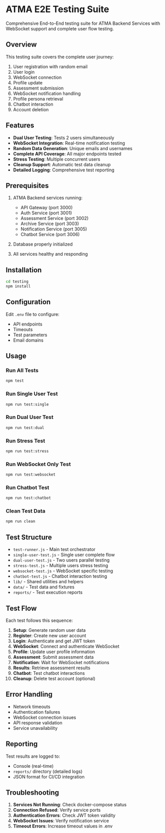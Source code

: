 # ATMA E2E Testing Suite

Comprehensive End-to-End testing suite for ATMA Backend Services with WebSocket support and complete user flow testing.

## Overview

This testing suite covers the complete user journey:
1. User registration with random email
2. User login
3. WebSocket connection
4. Profile update
5. Assessment submission
6. WebSocket notification handling
7. Profile persona retrieval
8. Chatbot interaction
9. Account deletion

## Features

- **Dual User Testing**: Tests 2 users simultaneously
- **WebSocket Integration**: Real-time notification testing
- **Random Data Generation**: Unique emails and usernames
- **Complete API Coverage**: All major endpoints tested
- **Stress Testing**: Multiple concurrent users
- **Cleanup Support**: Automatic test data cleanup
- **Detailed Logging**: Comprehensive test reporting

## Prerequisites

1. ATMA Backend services running:
   - API Gateway (port 3000)
   - Auth Service (port 3001)
   - Assessment Service (port 3002)
   - Archive Service (port 3003)
   - Notification Service (port 3005)
   - Chatbot Service (port 3006)

2. Database properly initialized
3. All services healthy and responding

## Installation

```bash
cd testing
npm install
```

## Configuration

Edit `.env` file to configure:
- API endpoints
- Timeouts
- Test parameters
- Email domains

## Usage

### Run All Tests
```bash
npm test
```

### Run Single User Test
```bash
npm run test:single
```

### Run Dual User Test
```bash
npm run test:dual
```

### Run Stress Test
```bash
npm run test:stress
```

### Run WebSocket Only Test
```bash
npm run test:websocket
```

### Run Chatbot Test
```bash
npm run test:chatbot
```

### Clean Test Data
```bash
npm run clean
```

## Test Structure

- `test-runner.js` - Main test orchestrator
- `single-user-test.js` - Single user complete flow
- `dual-user-test.js` - Two users parallel testing
- `stress-test.js` - Multiple users stress testing
- `websocket-test.js` - WebSocket specific testing
- `chatbot-test.js` - Chatbot interaction testing
- `lib/` - Shared utilities and helpers
- `data/` - Test data and fixtures
- `reports/` - Test execution reports

## Test Flow

Each test follows this sequence:
1. **Setup**: Generate random user data
2. **Register**: Create new user account
3. **Login**: Authenticate and get JWT token
4. **WebSocket**: Connect and authenticate WebSocket
5. **Profile**: Update user profile information
6. **Assessment**: Submit assessment data
7. **Notification**: Wait for WebSocket notifications
8. **Results**: Retrieve assessment results
9. **Chatbot**: Test chatbot interactions
10. **Cleanup**: Delete test account (optional)

## Error Handling

- Network timeouts
- Authentication failures
- WebSocket connection issues
- API response validation
- Service unavailability

## Reporting

Test results are logged to:
- Console (real-time)
- `reports/` directory (detailed logs)
- JSON format for CI/CD integration

## Troubleshooting

1. **Services Not Running**: Check docker-compose status
2. **Connection Refused**: Verify service ports
3. **Authentication Errors**: Check JWT token validity
4. **WebSocket Issues**: Verify notification service
5. **Timeout Errors**: Increase timeout values in .env
